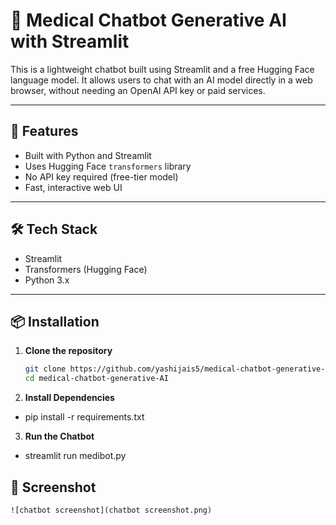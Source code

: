# 🤖 Medical Chatbot Generative AI with Streamlit

This is a lightweight chatbot built using Streamlit and a free Hugging Face language model. It allows users to chat with an AI model directly in a web browser, without needing an OpenAI API key or paid services.

---

## 🚀 Features

- Built with Python and Streamlit
- Uses Hugging Face `transformers` library
- No API key required (free-tier model)
- Fast, interactive web UI

---

## 🛠️ Tech Stack

- Streamlit
- Transformers (Hugging Face)
- Python 3.x

---

## 📦 Installation

1. **Clone the repository**
   ```bash
   git clone https://github.com/yashijais5/medical-chatbot-generative-AI.git
   cd medical-chatbot-generative-AI

2.  **Install Dependencies**
  - pip install -r requirements.txt
    
3. **Run the Chatbot**
  - streamlit run medibot.py

## 📸 Screenshot
    ![chatbot screenshot](chatbot screenshot.png)



